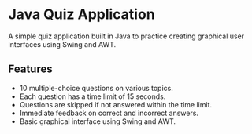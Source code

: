 # Java Quiz Application

A simple quiz application built in Java to practice creating graphical user interfaces using Swing and AWT.

## Features

- 10 multiple-choice questions on various topics.
- Each question has a time limit of 15 seconds.
- Questions are skipped if not answered within the time limit.
- Immediate feedback on correct and incorrect answers.
- Basic graphical interface using Swing and AWT.
